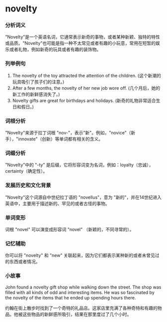 # novelty

### 分析词义

  

"Novelty"是一个英语名词，它通常表示新奇的事物，或者某种新颖、独特的特性或品质。"Novelty"也可能是指一种不太常见或者有趣的小玩意，常用在短暂的娱乐或者礼物，例如新奇的玩具或者有趣的装饰物。

  

### 列举例句

  

1.  The novelty of the toy attracted the attention of the children. (这个新潮的玩具吸引了孩子们的注意。)
2.  After a few months, the novelty of her new job wore off. (几个月后，她的新工作的新鲜感消失了。)
3.  Novelty gifts are great for birthdays and holidays. (新奇的礼物非常适合生日和假日。)

  

### 词根分析

  

"Novelty"来源于拉丁词根 "nov-"，表示"新"。例如，"novice"（新手），"innovate"（创新）等单词都有相关的含义。

  

### 词缀分析

  

"Novelty"中的 "-ty" 是后缀，它将形容词变为名词，例如：loyalty（忠诚），certainty（确定性）。

  

### 发展历史和文化背景

  

"Novelty"这个词源自中世纪拉丁语的 "novellus"，意为 "新的"，并在14世纪进入英语中，主要用于描述新的、罕见的或者古怪的事物。

  

### 单词变形

  

词根 "novel" 可以演变成形容词 "novel" （新颖的，不同寻常的）。

  

### 记忆辅助

  

你可以将 "novelty" 和 "new" 关联起来，因为它们都表示某种新的或者未曾见过的东西或者情况。

  

### 小故事

  

John found a novelty gift shop while walking down the street. The shop was filled with all kinds of odd and interesting items. He was so fascinated by the novelty of the items that he ended up spending hours there.

  

约翰在街上散步时找到了一个奇特的礼品店。这家店里充满了各种奇特和有趣的物品。他被这些物品的新鲜感所吸引，结果在那里度过了几个小时。
